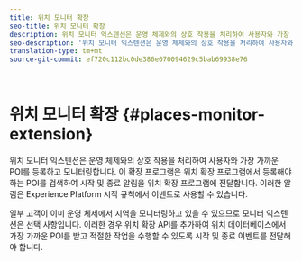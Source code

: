 ```yaml
---
title: 위치 모니터 확장
seo-title: 위치 모니터 확장
description: 위치 모니터 익스텐션은 운영 체제와의 상호 작용을 처리하여 사용자와 가장 가까운 POI를 등록하고 모니터링합니다.
seo-description: '위치 모니터 익스텐션은 운영 체제와의 상호 작용을 처리하여 사용자와 가장 가까운 POI를 등록하고 모니터링합니다. '
translation-type: tm+mt
source-git-commit: ef720c112bc0de386e070094629c5bab69938e76

---
```



# 위치 모니터 확장 {#places-monitor-extension}

위치 모니터 익스텐션은 운영 체제와의 상호 작용을 처리하여 사용자와 가장 가까운 POI를 등록하고 모니터링합니다. 이 확장 프로그램은 위치 확장 프로그램에서 등록해야 하는 POI를 검색하여 시작 및 종료 알림을 위치 확장 프로그램에 전달합니다. 이러한 알림은 Experience Platform 시작 규칙에서 이벤트로 사용할 수 있습니다.

일부 고객이 이미 운영 체제에서 지역을 모니터링하고 있을 수 있으므로 모니터 익스텐션은 선택 사항입니다. 이러한 경우 위치 확장 API를 추가하여 위치 데이터베이스에서 가장 가까운 POI를 받고 적절한 작업을 수행할 수 있도록 시작 및 종료 이벤트를 전달해야 합니다.

